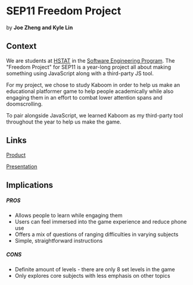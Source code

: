 # SEP11 Freedom Project
by **Joe Zheng and Kyle Lin**

## Context
We are students at [HSTAT](https://www.hstat.org/) in the [Software Engineering Program](https://hstatsep.github.io/). The "Freedom Project" for SEP11 is a year-long project all about making something using JavaScript along with a third-party JS tool.

For my project, we chose to study Kaboom in order to help us make an educational platformer game to help people academically while also engaging them in an effort to combat lower attention spans and doomscrolling.

To pair alongside JavaScript, we learned Kaboom as my third-party tool throughout the year to help us make the game.

## Links

[Product](https://kylel5957.github.io/Kyle-Joe-Kaboom/mygame/www/mvp.html)

[Presentation](https://docs.google.com/presentation/d/1mTrfeChYqEtcRuY7IsrA-1njXC6Yskf18GUQ0UwnznY/edit?slide=id.p#slide=id.p)

## Implications
##### PROS
* Allows people to learn while engaging them
* Users can feel immersed into the game experience and reduce phone use
* Offers a mix of questions of ranging difficulties in varying subjects
* Simple, straightforward instructions

##### CONS
* Definite amount of levels - there are only 8 set levels in the game
* Only explores core subjects with less emphasis on other topics
